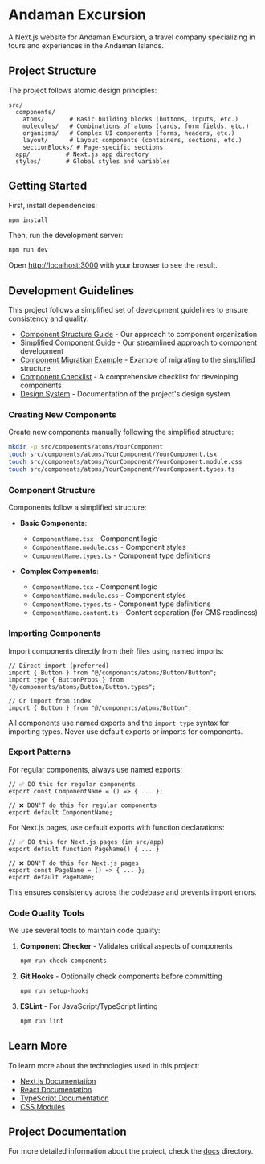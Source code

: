 # Andaman Excursion

A Next.js website for Andaman Excursion, a travel company specializing in tours and experiences in the Andaman Islands.

## Project Structure

The project follows atomic design principles:

```
src/
  components/
    atoms/       # Basic building blocks (buttons, inputs, etc.)
    molecules/   # Combinations of atoms (cards, form fields, etc.)
    organisms/   # Complex UI components (forms, headers, etc.)
    layout/      # Layout components (containers, sections, etc.)
    sectionBlocks/ # Page-specific sections
  app/          # Next.js app directory
  styles/       # Global styles and variables
```

## Getting Started

First, install dependencies:

```bash
npm install
```

Then, run the development server:

```bash
npm run dev
```

Open [http://localhost:3000](http://localhost:3000) with your browser to see the result.

## Development Guidelines

This project follows a simplified set of development guidelines to ensure consistency and quality:

- [Component Structure Guide](./docs/COMPONENT_STRUCTURE.md) - Our approach to component organization
- [Simplified Component Guide](./docs/SIMPLIFIED_COMPONENT_GUIDE.md) - Our streamlined approach to component development
- [Component Migration Example](./docs/COMPONENT_MIGRATION_EXAMPLE.md) - Example of migrating to the simplified structure
- [Component Checklist](./docs/COMPONENT_CHECKLIST.md) - A comprehensive checklist for developing components
- [Design System](./docs/DESIGN_SYSTEM.md) - Documentation of the project's design system

### Creating New Components

Create new components manually following the simplified structure:

```bash
mkdir -p src/components/atoms/YourComponent
touch src/components/atoms/YourComponent/YourComponent.tsx
touch src/components/atoms/YourComponent/YourComponent.module.css
touch src/components/atoms/YourComponent/YourComponent.types.ts
```

### Component Structure

Components follow a simplified structure:

- **Basic Components**:

  - `ComponentName.tsx` - Component logic
  - `ComponentName.module.css` - Component styles
  - `ComponentName.types.ts` - Component type definitions

- **Complex Components**:
  - `ComponentName.tsx` - Component logic
  - `ComponentName.module.css` - Component styles
  - `ComponentName.types.ts` - Component type definitions
  - `ComponentName.content.ts` - Content separation (for CMS readiness)

### Importing Components

Import components directly from their files using named imports:

```tsx
// Direct import (preferred)
import { Button } from "@/components/atoms/Button/Button";
import type { ButtonProps } from "@/components/atoms/Button/Button.types";

// Or import from index
import { Button } from "@/components/atoms/Button";
```

All components use named exports and the `import type` syntax for importing types. Never use default exports or imports for components.

### Export Patterns

For regular components, always use named exports:

```tsx
// ✅ DO this for regular components
export const ComponentName = () => { ... };

// ❌ DON'T do this for regular components
export default ComponentName;
```

For Next.js pages, use default exports with function declarations:

```tsx
// ✅ DO this for Next.js pages (in src/app)
export default function PageName() { ... }

// ❌ DON'T do this for Next.js pages
export const PageName = () => { ... };
export default PageName;
```

This ensures consistency across the codebase and prevents import errors.

### Code Quality Tools

We use several tools to maintain code quality:

1. **Component Checker** - Validates critical aspects of components

   ```bash
   npm run check-components
   ```

2. **Git Hooks** - Optionally check components before committing

   ```bash
   npm run setup-hooks
   ```

3. **ESLint** - For JavaScript/TypeScript linting
   ```bash
   npm run lint
   ```

## Learn More

To learn more about the technologies used in this project:

- [Next.js Documentation](https://nextjs.org/docs)
- [React Documentation](https://react.dev)
- [TypeScript Documentation](https://www.typescriptlang.org/docs)
- [CSS Modules](https://github.com/css-modules/css-modules)

## Project Documentation

For more detailed information about the project, check the [docs](./docs) directory.

